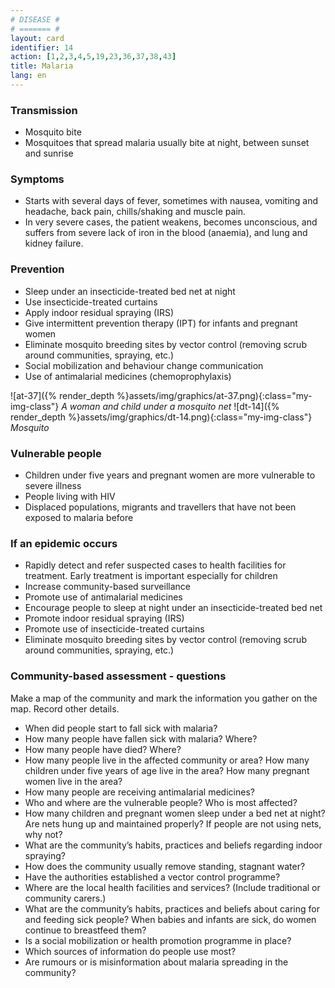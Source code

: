 ```yaml
---
# DISEASE #
# ======= #
layout: card
identifier: 14
action: [1,2,3,4,5,19,23,36,37,38,43]
title: Malaria
lang: en
---
```


### Transmission

- Mosquito bite
- Mosquitoes that spread malaria usually bite at night, between sunset and sunrise

### Symptoms

- Starts with several days of fever, sometimes with nausea, vomiting and headache, back pain, chills/shaking and muscle pain.
- In very severe cases, the patient weakens, becomes unconscious, and suffers from severe lack of iron in the blood (anaemia), and lung and kidney failure.

### Prevention

- Sleep under an insecticide-treated bed net at night
- Use insecticide-treated curtains
- Apply indoor residual spraying (IRS)
- Give intermittent prevention therapy (IPT) for infants and pregnant women
- Eliminate mosquito breeding sites by vector control (removing scrub around communities, spraying, etc.)
- Social mobilization and behaviour change communication
- Use of antimalarial medicines (chemoprophylaxis)

![at-37]({% render_depth %}assets/img/graphics/at-37.png){:class="my-img-class"}
*A woman and child under a mosquito net*
![dt-14]({% render_depth %}assets/img/graphics/dt-14.png){:class="my-img-class"}
*Mosquito*

### Vulnerable people

- Children under five years and pregnant women are more vulnerable to severe illness
- People living with HIV
- Displaced populations, migrants and travellers that have not been exposed to malaria before

### If an epidemic occurs

- Rapidly detect and refer suspected cases to health facilities for treatment. Early treatment is important especially for children
- Increase community-based surveillance
- Promote use of antimalarial medicines
- Encourage people to sleep at night under an insecticide-treated bed net
- Promote indoor residual spraying (IRS)
- Promote use of insecticide-treated curtains
- Eliminate mosquito breeding sites by vector control (removing scrub around communities, spraying, etc.)

### Community-based assessment - questions

Make a map of the community and mark the information you gather on the map. Record other details.
- When did people start to fall sick with malaria?
- How many people have fallen sick with malaria? Where?
- How many people have died? Where?
- How many people live in the affected community or area? How many children under five years of age live in the area? How many pregnant women live in the area?
- How many people are receiving antimalarial medicines?
- Who and where are the vulnerable people? Who is most affected?
- How many children and pregnant women sleep under a bed net at night? Are nets hung up and maintained properly? If people are not using nets, why not?
- What are the community’s habits, practices and beliefs regarding indoor spraying?
- How does the community usually remove standing, stagnant water?
- Have the authorities established a vector control programme?
- Where are the local health facilities and services? (Include traditional or community carers.)
- What are the community’s habits, practices and beliefs about caring for and feeding sick people? When babies and infants are sick, do women continue to breastfeed them?
- Is a social mobilization or health promotion programme in place?
- Which sources of information do people use most?
-	Are rumours or is misinformation about malaria spreading in the community?

